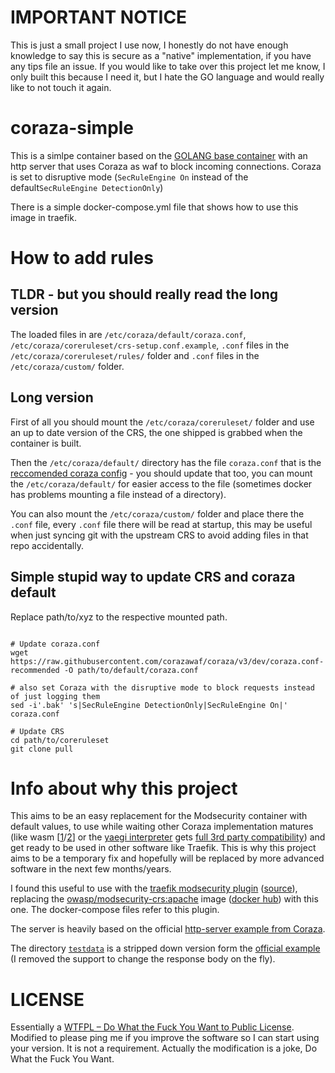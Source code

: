 # IMPORTANT NOTICE
This is just a small project I use now, I honestly do not have enough knowledge to say this is secure as a "native" implementation, if you have any tips file an issue.
If you would like to take over this project let me know, I only built this because I need it, but I hate the GO language and would really like to not touch it again.

# coraza-simple

This is a simlpe container based on the [GOLANG base container](https://hub.docker.com/_/golang/) with an http server that uses Coraza as waf to block incoming connections.
Coraza is set to disruptive mode (`SecRuleEngine On` instead of the default`SecRuleEngine DetectionOnly`)

There is a simple docker-compose.yml file that shows how to use this image in traefik.

# How to add rules
## TLDR - but you should really read the long version
The loaded files in are `/etc/coraza/default/coraza.conf`, `/etc/coraza/coreruleset/crs-setup.conf.example`, `.conf` files in the `/etc/coraza/coreruleset/rules/` folder and `.conf` files in the `/etc/coraza/custom/` folder.

## Long version
First of all you should mount the `/etc/coraza/coreruleset/` folder and use an up to date version of the CRS, the one shipped is grabbed when the container is built.

Then the `/etc/coraza/default/` directory has the file `coraza.conf` that is the [reccomended coraza config](https://raw.githubusercontent.com/corazawaf/coraza/v3/dev/coraza.conf-recommended) - you should update that too, you can mount the `/etc/coraza/default/` for easier access to the file (sometimes docker has problems mounting a file instead of a directory).

You can also mount the `/etc/coraza/custom/` folder and place there the `.conf` file, every `.conf` file there will be read at startup, this may be useful when just syncing git with the upstream CRS to avoid adding files in that repo accidentally.

## Simple stupid way to update CRS and coraza default
Replace path/to/xyz to the respective mounted path.
``` shell

# Update coraza.conf
wget https://raw.githubusercontent.com/corazawaf/coraza/v3/dev/coraza.conf-recommended -O path/to/default/coraza.conf

# also set Coraza with the disruptive mode to block requests instead of just logging them
sed -i'.bak' 's|SecRuleEngine DetectionOnly|SecRuleEngine On|' coraza.conf

# Update CRS
cd path/to/coreruleset
git clone pull

```

# Info about why this project
This aims to be an easy replacement for the Modsecurity container with default values, to use while waiting other Coraza implementation matures (like wasm [[1](https://github.com/corazawaf/coraza-proxy-wasm)/[2](https://github.com/jcchavezs/coraza-http-wasm)] or the [yaegi interpreter](https://github.com/traefik/yaegi) gets [full 3rd party compatibility](https://github.com/traefik/yaegi/issues/1612)) and get ready to be used in other software like Traefik.
This is why this project aims to be a temporary fix and hopefully will be replaced by more advanced software in the next few months/years.

I found this useful to use with the [traefik modsecurity plugin](https://plugins.traefik.io/plugins/628c9eadffc0cd18356a9799/modsecurity-plugin) ([source](https://github.com/acouvreur/traefik-modsecurity-plugin)), replacing the [owasp/modsecurity-crs:apache](https://github.com/acouvreur/traefik-modsecurity-plugin/blob/5c33072a479423a8d623cccd3905db1673208acc/docker-compose.yml#L25) image ([docker hub](https://hub.docker.com/r/owasp/modsecurity-crs/)) with this one.
The docker-compose files refer to this plugin.

The server is heavily based on the official [http-server example from Coraza](https://github.com/corazawaf/coraza/tree/main/examples/http-server).

The directory [`testdata`](https://github.com/aless3/coraza-simple/tree/main/http-server/testdata) is a stripped down version form the [official example](https://github.com/corazawaf/coraza/tree/main/examples/http-server/testdata) (I removed the support to change the response body on the fly).

# LICENSE
Essentially a [WTFPL – Do What the Fuck You Want to Public License](http://www.wtfpl.net/).
Modified to please ping me if you improve the software so I can start using your version. It is not a requirement.
Actually the modification is a joke, Do What the Fuck You Want.
